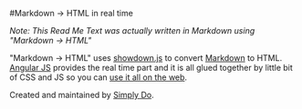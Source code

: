 #Markdown → HTML in real time

*Note: This Read Me Text was actually written in Markdown using "Markdown → HTML"*

"Markdown → HTML" uses [showdown.js](https://github.com/coreyti/showdown) to convert [Markdown](http://daringfireball.net/projects/markdown/) to HTML. [Angular JS](http://angularjs.org/) provides the real time part and it is all glued together by little bit of CSS and JS so you can [use it all on the web](http://simplydo.com/markDown).

Created and maintained by [Simply Do](http://simplydo.com).

